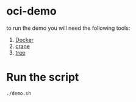 # oci-demo
to run the demo you will need the following tools:
1. [Docker](https://docs.docker.com/get-docker/)
2. [crane](https://github.com/google/go-containerregistry/blob/main/cmd/crane/README.md)
3. [tree](https://linuxhint.com/install-tree-linux/)

# Run the script
```bash
./demo.sh
```
